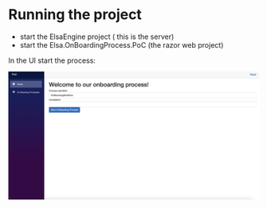 # Running the project

- start the ElsaEngine project ( this is the server)
- start the Elsa.OnBoardingProcess.PoC (the razor web project)

In the UI start the process:

![Home Page](images/index.png "Optional Title")